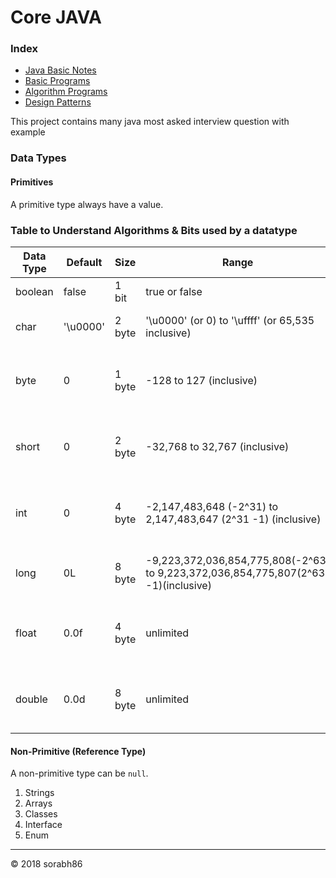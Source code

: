 # Core JAVA

### Index ###

* [Java Basic Notes](Basic.md)
* [Basic Programs](Programs.md)
* [Algorithm Programs](AlgoProgram.md)
* [Design Patterns](DesignPattern.md)

This project contains many java most asked interview question with example

### Data Types
#### Primitives
A primitive type always have a value.

### Table to Understand Algorithms & Bits used by a datatype
Data Type | Default     | Size      | Range         												| Algorithm
--------- | -------     | ----      | -----         												| ---------
boolean   | false       | 1 bit     | true or false | simple flags
char      | '\u0000'    | 2 byte    | '\u0000' (or 0) to '\uffff' (or 65,535 inclusive) 			| single 16-bit Unicode character
byte      | 0           | 1 byte    | -128 to 127 (inclusive) 										| 8-bit signed two's complement integer
short     | 0           | 2 byte    | -32,768 to 32,767 (inclusive) 								| 16-bit signed two's complement integer
int       | 0           | 4 byte    | -2,147,483,648 (-2^31) to 2,147,483,647 (2^31 -1) (inclusive) | 32-bit signed two's complement integer
long      | 0L          | 8 byte    | -9,223,372,036,854,775,808(-2^63) to 9,223,372,036,854,775,807(2^63 -1)(inclusive) | 64-bit two's complement integer
float     | 0.0f        | 4 byte    | unlimited 													| single-precision 32-bit IEEE 754 floating point
double    | 0.0d        | 8 byte    | unlimited 													| double-precision 64-bit IEEE 754 floating point

#### Non-Primitive (Reference Type)
A non-primitive type can be `null`.
1. Strings
2. Arrays
3. Classes
4. Interface
5. Enum

--------------------------
&copy; 2018 sorabh86










